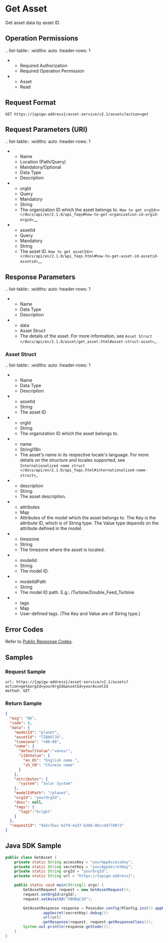 # Get Asset

Get asset data by asset ID.

## Operation Permissions

.. list-table::
   :widths: auto
   :header-rows: 1

   * - Required Authorization
     - Required Operation Permission
   * - Asset
     - Read

## Request Format

```
GET https://{apigw-address}/asset-service/v2.1/assets?action=get
```

## Request Parameters (URI)

.. list-table::
   :widths: auto
   :header-rows: 1

   * - Name
     - Location (Path/Query)
     - Mandatory/Optional
     - Data Type
     - Description
   * - orgId
     - Query
     - Mandatory
     - String
     - The organization ID which the asset belongs to. `How to get orgId>> </docs/api/en/2.1.0/api_faqs#how-to-get-organization-id-orgid-orgid>`__
   * - assetId
     - Query
     - Mandatory
     - String
     - The asset ID. `How to get assetId>> </docs/api/en/2.1.0/api_faqs.html#how-to-get-asset-id-assetid-assetid>`__


## Response Parameters

.. list-table::
   :widths: auto
   :header-rows: 1

   * - Name
     - Data Type
     - Description
   * - data
     - Asset Struct
     - The details of the asset. For more information, see `Asset Struct </docs/api/en/2.1.0/asset/get_asset.html#asset-struct-asset>`_ .


### Asset Struct <asset>

.. list-table::
   :widths: auto
   :header-rows: 1

   * - Name
     - Data Type
     - Description
   * - assetId
     - String
     - The asset ID.
   * - orgId
     - String
     - The organization ID which the asset belongs to.
   * - name
     - StringI18n
     - The asset's name in its respective locale's language. For more details on the structure and locales supported, see  `Internationalized name struct </docs/api/en/2.1.0/api_faqs.html#internationalized-name-struct>`_
   * - description
     - String
     - The asset description.
   * - attributes
     - Map
     - Attributes of the model which the asset belongs to. The Key is the attribute ID, which is of String type. The Value type depends on the attribute defined in the model. 
   * - timezone
     - String
     - The timezone where the asset is located.
   * - modelId
     - String
     - The model ID.
   * - modelIdPath
     - String
     - The model ID path. E.g.: /Turbine/Double_Feed_Turbine
   * - tags
     - Map
     - User-defined tags. (The Key and Value are of String type.)


## Error Codes

Refer to [Public Response Codes](/docs/api/en/2.1.0/overview.html#public-response-codes-connection-service-etc).



## Samples

### Request Sample

```
url: https://{apigw-address}/asset-service/v2.1/assets?action=get&orgId=yourOrgId&assetId=yourAssetId
method: GET 
```

### Return Sample

```json
{
  "msg": "OK",
  "code": 0,
  "data": {
    "modelId": "planet",
    "assetId": "TZ8AOlJU",
    "timezone": "+00:00",
    "name": {
      "defaultValue":"venus!",
      "i18nValue": {
        "en_US": "English name ",
        "zh_CN": "Chinese name"
      }
    },
    "attributes": {
      "system": "Solar System"
    },
    "modelIdPath": "/planet",
    "orgId": "yourOrgId",
    "desc": null,
    "tags": {
      "tag1":"bright"
    }
  },
  "requestId": "9a5cfbac-b2f8-4a37-b38d-8bccdd77d073"
}
```


## Java SDK Sample

```java
public class GetAsset {
    private static String accessKey = "yourAppAccessKey";
    private static String secretKey = "yourAppSecretKey";
    private static String orgId = "yourOrgId";
    private static String url = "https://{apigw-address}";

    public static void main(String[] args) {
        GetAssetRequest request = new GetAssetRequest();
        request.setOrgId(orgId);
        request.setAssetId("XBOBqC1O");

        GetAssetResponse response = Poseidon.config(PConfig.init().appKey(accessKey)
                .appSecret(secretKey).debug())
                .url(url)
                .getResponse(request, request.getResponseClass());
        System.out.println(response.getCode());
    }
}
```

